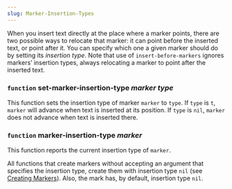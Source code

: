 ```yaml
---
slug: Marker-Insertion-Types
---
```


When you insert text directly at the place where a marker points, there are two possible ways to relocate that marker: it can point before the inserted text, or point after it. You can specify which one a given marker should do by setting its *insertion type*. Note that use of `insert-before-markers` ignores markers’ insertion types, always relocating a marker to point after the inserted text.

### <span className="tag function">`function`</span> **set-marker-insertion-type** *marker type*

This function sets the insertion type of marker `marker` to `type`. If `type` is `t`, `marker` will advance when text is inserted at its position. If `type` is `nil`, `marker` does not advance when text is inserted there.

### <span className="tag function">`function`</span> **marker-insertion-type** *marker*

This function reports the current insertion type of `marker`.

All functions that create markers without accepting an argument that specifies the insertion type, create them with insertion type `nil` (see [Creating Markers](Creating-Markers)). Also, the mark has, by default, insertion type `nil`.
